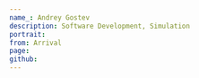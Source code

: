 ```yaml
---
name_: Andrey Gostev
description: Software Development, Simulation
portrait:
from: Arrival
page:
github:
---
```

